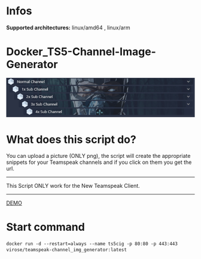 # Infos
**Supported architectures:** linux/amd64 ,  linux/arm

# Docker_TS5-Channel-Image-Generator

![Demo2](https://raw.githubusercontent.com/nextscript/TS5-Channel-Image-Generator/master/demo_ch.png)

# What does this script do?
You can upload a picture (ONLY png), the script will create the appropriate snippets for your Teamspeak channels and if you click on them you get the url.
_______________________________________________________________________________

This Script ONLY work for the New Teamspeak Client.
_______________________________________________________________________________

[DEMO](https://ts5x.cf) 

# Start command 

<pre><code>docker run -d --restart=always --name ts5cig -p 80:80 -p 443:443 virose/teamspeak-channel_img_generator:latest</code></pre>


